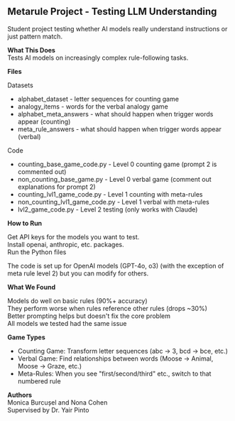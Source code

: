## Metarule Project - Testing LLM Understanding
Student project testing whether AI models really understand instructions or just pattern match.

__What This Does__  
Tests AI models on increasingly complex rule-following tasks.

__Files__

Datasets

 - alphabet_dataset - letter sequences for counting game
 - analogy_items - words for the verbal analogy game
 - alphabet_meta_answers - what should happen when trigger words appear (counting)
 - meta_rule_answers - what should happen when trigger words appear (verbal)

Code

 - counting_base_game_code.py - Level 0 counting game (prompt 2 is commented out)
 - non_counting_base_game.py - Level 0 verbal game (comment out explanations for prompt 2)
 - counting_lvl1_game_code.py - Level 1 counting with meta-rules
 - non_counting_lvl1_game_code.py - Level 1 verbal with meta-rules
 - lvl2_game_code.py - Level 2 testing (only works with Claude)

__How to Run__

Get API keys for the models you want to test.  
Install openai, anthropic, etc. packages.  
Run the Python files

The code is set up for OpenAI models (GPT-4o, o3) (with the exception of meta rule level 2) but you can modify for others.

__What We Found__

Models do well on basic rules (90%+ accuracy)  
They perform worse when rules reference other rules (drops ~30%)  
Better prompting helps but doesn't fix the core problem  
All models we tested had the same issue

__Game Types__
 - Counting Game: Transform letter sequences (abc → 3, bcd → bce, etc.)
 - Verbal Game: Find relationships between words (Moose → Animal, Moose → Graze, etc.)
 - Meta-Rules: When you see "first/second/third" etc., switch to that numbered rule

__Authors__  
Monica Burcușel and Nona Cohen  
Supervised by Dr. Yair Pinto
